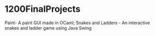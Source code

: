 # 1200FinalProjects
Paint- A paint GUI made in OCaml;
Snakes and Ladders - An interactive snakes and ladder game using Java Swing
